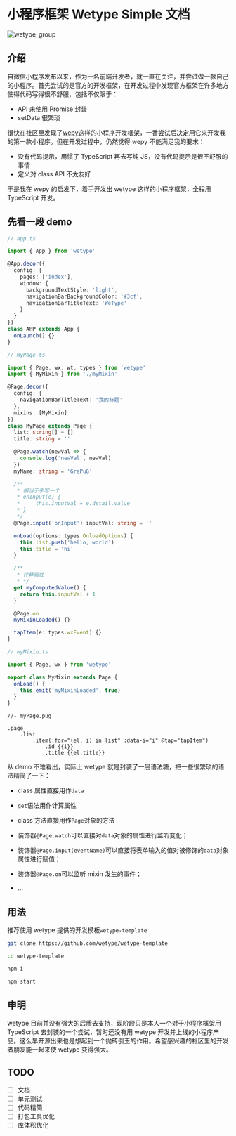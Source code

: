 # 小程序框架 Wetype Simple 文档

![wetype_group](http://ac-29n1vuqk.clouddn.com/ab3025c1e159febe3d98.png)

## 介绍

自微信小程序发布以来，作为一名前端开发者，就一直在关注，并尝试做一款自己的小程序。首先尝试的是官方的开发框架，在开发过程中发现官方框架在许多地方使得代码写得很不舒服，包括不仅限于：

* API 未使用 Promise 封装
* setData 很繁琐

很快在社区里发现了[wepy](https://github.com/tencent/wepy)这样的小程序开发框架，一番尝试后决定用它来开发我的第一款小程序。但在开发过程中，仍然觉得 wepy 不能满足我的要求：

* 没有代码提示，用惯了 TypeScript 再去写纯 JS，没有代码提示是很不舒服的事情
* 定义对 class API 不太友好

于是我在 wepy 的启发下，着手开发出 wetype 这样的小程序框架，全程用 TypeScript 开发。

## 先看一段 demo

```typescript
// app.ts

import { App } from 'wetype'

@App.decor({
  config: {
    pages: ['index'],
    window: {
      backgroundTextStyle: 'light',
      navigationBarBackgroundColor: '#3cf',
      navigationBarTitleText: 'WeType'
    }
  }
})
class APP extends App {
  onLaunch() {}
}
```

```typescript
// myPage.ts

import { Page, wx, wt, types } from 'wetype'
import { MyMixin } from './myMixin'

@Page.decor({
  config: {
    navigationBarTitleText: '我的标题'
  },
  mixins: [MyMixin]
})
class MyPage extends Page {
  list: string[] = []
  title: string = ''

  @Page.watch(newVal => {
    console.log('newVal', newVal)
  })
  myName: string = 'GrePuG'

  /**
   * 相当于手写一个
   * onInput(e) {
   *     this.inputVal = e.detail.value
   * }
   */
  @Page.input('onInput') inputVal: string = ''

  onLoad(options: types.OnloadOptions) {
    this.list.push('hello, world')
    this.title = 'hi'
  }

  /**
   * 计算属性
   * */
  get myComputedValue() {
    return this.inputVal + 1
  }

  @Page.on
  myMixinLoaded() {}

  tapItem(e: types.wxEvent) {}
}
```

```typescript
// myMixin.ts

import { Page, wx } from 'wetype'

export class MyMixin extends Page {
  onLoad() {
    this.emit('myMixinLoaded', true)
  }
}
```

```pug
//- myPage.pug

.page
    .list
        .item(:for="(el, i) in list" :data-i="i" @tap="tapItem")
            .id {{i}}
            .title {{el.title}}
```

从 demo 不难看出，实际上 wetype 就是封装了一层语法糖，把一些很繁琐的语法精简了一下：

* class 属性直接用作`data`

* `get`语法用作计算属性

* class 方法直接用作`Page`对象的方法

* 装饰器`@Page.watch`可以直接对`data`对象的属性进行监听变化；

* 装饰器`@Page.input(eventName)`可以直接将表单输入的值对被修饰的`data`对象属性进行赋值；

* 装饰器`@Page.on`可以监听 mixin 发生的事件；

* ...

## 用法

推荐使用 wetype 提供的开发模板`wetype-template`

```bash
git clone https://github.com/wetype/wetype-template
```

```bash
cd wetype-template
```

```bash
npm i
```

```bash
npm start
```

## 申明

wetype 目前并没有强大的后盾去支持，现阶段只是本人一个对于小程序框架用 TypeScript 去封装的一个尝试，暂时还没有用 wetype 开发并上线的小程序产品。这么早开源出来也是想起到一个抛砖引玉的作用。希望感兴趣的社区里的开发者朋友能一起来使 wetype 变得强大。

## TODO

* [ ] 文档
* [ ] 单元测试
* [ ] 代码精简
* [ ] 打包工具优化
* [ ] 库体积优化
